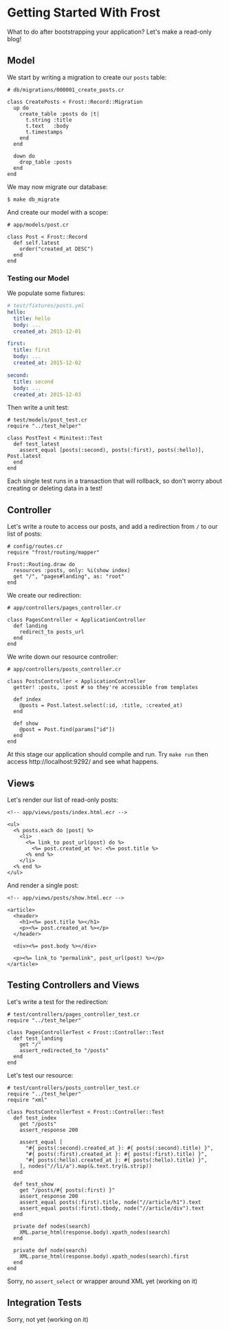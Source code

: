 # Getting Started With Frost

What to do after bootstrapping your application? Let's make a read-only blog!

## Model

We start by writing a migration to create our `posts` table:

```crystal
# db/migrations/000001_create_posts.cr

class CreatePosts < Frost::Record::Migration
  up do
    create_table :posts do |t|
      t.string :title
      t.text   :body
      t.timestamps
    end
  end

  down do
    drop_table :posts
  end
end
```

We may now migrate our database:

```
$ make db_migrate
```

And create our model with a scope:

```crystal
# app/models/post.cr

class Post < Frost::Record
  def self.latest
    order("created_at DESC")
  end
end
```

### Testing our Model

We populate some fixtures:

```yaml
# test/fixtures/posts.yml
hello:
  title: hello
  body: ...
  created_at: 2015-12-01

first:
  title: first
  body: ...
  created_at: 2015-12-02

second:
  title: second
  body: ...
  created_at: 2015-12-03
```

Then write a unit test:

```crystal
# test/models/post_test.cr
require "../test_helper"

class PostTest < Minitest::Test
  def test_latest
    assert_equal [posts(:second), posts(:first), posts(:hello)], Post.latest
  end
end
```

Each single test runs in a transaction that will rollback, so don't worry about
creating or deleting data in a test!


## Controller

Let's write a route to access our posts, and add a redirection from `/` to our
list of posts:

```crystal
# config/routes.cr
require "frost/routing/mapper"

Frost::Routing.draw do
  resources :posts, only: %i(show index)
  get "/", "pages#landing", as: "root"
end
```

We create our redirection:

```crystal
# app/controllers/pages_controller.cr

class PagesController < ApplicationController
  def landing
    redirect_to posts_url
  end
end
```

We write down our resource controller:

```crystal
# app/controllers/posts_controller.cr

class PostsController < ApplicationController
  getter! :posts, :post # so they're accessible from templates

  def index
    @posts = Post.latest.select(:id, :title, :created_at)
  end

  def show
    @post = Post.find(params["id"])
  end
end
```

At this stage our application should compile and run. Try `make run` then access
http://localhost:9292/ and see what happens.

## Views

Let's render our list of read-only posts:

```ecr
<!-- app/views/posts/index.html.ecr -->

<ul>
  <% posts.each do |post| %>
    <li>
      <%= link_to post_url(post) do %>
        <%= post.created_at %>: <%= post.title %>
      <% end %>
    </li>
  <% end %>
</ul>

```

And render a single post:

```ecr
<!-- app/views/posts/show.html.ecr -->

<article>
  <header>
    <h1><%= post.title %></h1>
    <p><%= post.created_at %></p>
  </header>

  <div><%= post.body %></div>

  <p><%= link_to "permalink", post_url(post) %></p>
</article>
```


## Testing Controllers and Views

Let's write a test for the redirection:

```crystal
# test/controllers/pages_controller_test.cr
require "../test_helper"

class PagesControllerTest < Frost::Controller::Test
  def test_landing
    get "/"
    assert_redirected_to "/posts"
  end
end
```

Let's test our resource:

```crystal
# test/controllers/posts_controller_test.cr
require "../test_helper"
require "xml"

class PostsControllerTest < Frost::Controller::Test
  def test_index
    get "/posts"
    assert_response 200

    assert_equal [
      "#{ posts(:second).created_at }: #{ posts(:second).title) }",
      "#{ posts(:first).created_at }: #{ posts(:first).title) }",
      "#{ posts(:hello).created_at }: #{ posts(:hello).title) }",
    ], nodes("//li/a").map(&.text.try(&.strip))
  end

  def test_show
    get "/posts/#{ posts(:first) }"
    assert_response 200
    assert_equal posts(:first).title, node("//article/h1").text
    assert_equal posts(:first).tbody, node("//article/div").text
  end

  private def nodes(search)
    XML.parse_html(response.body).xpath_nodes(search)
  end

  private def node(search)
    XML.parse_html(response.body).xpath_nodes(search).first
  end
end
```

Sorry, no `assert_select` or wrapper around XML yet (working on it)


## Integration Tests

Sorry, not yet (working on it)

